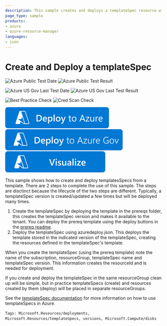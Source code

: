 ```yaml
---
description: This sample creates and deploys a templateSpec resource within the same template.  This is not a typical pattern just meant to show how the templateSpec and the deployment resources are meant to work together.
page_type: sample
products:
- azure
- azure-resource-manager
languages:
- json
---
```

# Create and Deploy a templateSpec

![Azure Public Test Date](https://azurequickstartsservice.blob.core.windows.net/badges/quickstarts/microsoft.resources/templatespec-create/PublicLastTestDate.svg)
![Azure Public Test Result](https://azurequickstartsservice.blob.core.windows.net/badges/quickstarts/microsoft.resources/templatespec-create/PublicDeployment.svg)

![Azure US Gov Last Test Date](https://azurequickstartsservice.blob.core.windows.net/badges/quickstarts/microsoft.resources/templatespec-create/FairfaxLastTestDate.svg)
![Azure US Gov Last Test Result](https://azurequickstartsservice.blob.core.windows.net/badges/quickstarts/microsoft.resources/templatespec-create/FairfaxDeployment.svg)

![Best Practice Check](https://azurequickstartsservice.blob.core.windows.net/badges/quickstarts/microsoft.resources/templatespec-create/BestPracticeResult.svg)
![Cred Scan Check](https://azurequickstartsservice.blob.core.windows.net/badges/quickstarts/microsoft.resources/templatespec-create/CredScanResult.svg)

[![Deploy To Azure](https://raw.githubusercontent.com/Azure/azure-quickstart-templates/master/1-CONTRIBUTION-GUIDE/images/deploytoazure.svg?sanitize=true)](https://portal.azure.com/#create/Microsoft.Template/uri/https%3A%2F%2Fraw.githubusercontent.com%2FAzure%2Fazure-quickstart-templates%2Fmaster%2Fquickstarts%2Fmicrosoft.resources%2Ftemplatespec-create%2Fazuredeploy.json)
[![Deploy To Azure US Gov](https://raw.githubusercontent.com/Azure/azure-quickstart-templates/master/1-CONTRIBUTION-GUIDE/images/deploytoazuregov.svg?sanitize=true)](https://portal.azure.us/#create/Microsoft.Template/uri/https%3A%2F%2Fraw.githubusercontent.com%2FAzure%2Fazure-quickstart-templates%2Fmaster%2Fquickstarts%2Fmicrosoft.resources%2Ftemplatespec-create%2Fazuredeploy.json)
[![Visualize](https://raw.githubusercontent.com/Azure/azure-quickstart-templates/master/1-CONTRIBUTION-GUIDE/images/visualizebutton.svg?sanitize=true)](http://armviz.io/#/?load=https%3A%2F%2Fraw.githubusercontent.com%2FAzure%2Fazure-quickstart-templates%2Fmaster%2Fquickstarts%2Fmicrosoft.resources%2Ftemplatespec-create%2Fazuredeploy.json)

This sample shows how to create and deploy templatesSpecs from a template.  There are 2 steps to complete the use of this sample.  The steps are disctinct because the lifecycle of the two steps are different.  Typically, a templateSpec version is created/updated a few times but will be deployed many times.

1. Create the templateSpec by deploying the template in the prereqs folder, this creates the templateSpec version and makes it available to the tenant.  You can deploy the prereq template using the deploy buttons in the [prereq readme](./prereqs/README.md).
1. Deploy the templateSpec using azuredeploy.json.  This deploys the template stored in the indicated version of the templateSpec, creating the resources defined in the templateSpec's template.

When you create the templateSpec (using the prereq template) note the name of the subscription, resourceGroup, templateSpec name and templateSpec version.  This information creates the resourceId and is needed for deployment.

If you create and deploy the templateSpec in the same resourceGroup clean up will be simple, but in practice templateSpecs (create) and resources created by them (deploy) will be placed in separate resourceGroups.

See the [templateSpec documentation](https://docs.microsoft.com/azure/azure-resource-manager/templates/template-specs) for more information on how to use templateSpecs in Azure.

`Tags: Microsoft.Resources/deployments, Microsoft.Resources/templateSpecs, versions, Microsoft.Compute/disks`
